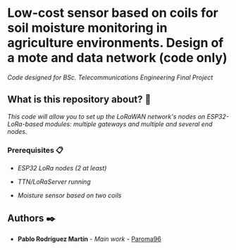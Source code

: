 

# Low-cost sensor based on coils for soil moisture monitoring in agriculture environments. Design of a mote and data network (code only)

_Code designed for  BSc. Telecommunications Engineering Final Project_


## What is this repository about? 🚀

_This code will allow you to set up the LoRaWAN network's nodes on ESP32-LoRa-based modules: multiple gateways and multiple and several end nodes._



### Prerequisites 📋

* _ESP32 LoRa nodes (2 at least)_

* _TTN/LoRaServer running_

* _Moisture sensor based on two coils_



## Authors ✒️


* **Pablo Rodríguez Martín** - *Main work* - [Paroma96](https://github.com/paroma96)

